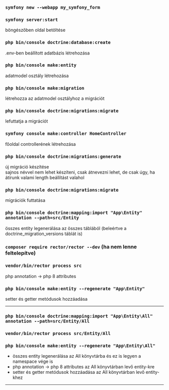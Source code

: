 ### `symfony new --webapp my_symfony_form`

### `symfony server:start`
böngészőben oldal betöltése

### `php bin/console doctrine:database:create`
.env-ben beállított adatbázis létrehozása

### `php bin/console make:entity`
adatmodel osztály létrehozása

### `php bin/console make:migration`
létrehozza az adatmodel osztályhoz a migrációt

### `php bin/console doctrine:migrations:migrate`
lefuttatja a migrációt

### `symfony console make:controller HomeController`
főoldal controllerének létrehozása

### `php bin/console doctrine:migrations:generate`
új migráció készítése<br>
sajnos névvel nem lehet készíteni, csak átnevezni lehet, de csak úgy, ha átírunk valami length beállítást valahol

### `php bin/console doctrine:migrations:migrate`
migrációk futtatása

### `php bin/console doctrine:mapping:import "App\Entity" annotation --path=src/Entity`
összes entity legenerálása az összes táblából (beleértve a doctrine_migration_versions táblát is)

### `composer require rector/rector --dev`  (ha nem lenne feltelepítve)
### `vendor/bin/rector process src`
php annotation -> php 8 attributes

### `php bin/console make:entity --regenerate "App\Entity"`
setter és getter metódusok hozzáadása

---

### `php bin/console doctrine:mapping:import "App\Entity\All" annotation --path=src/Entity/All`
### `vendor/bin/rector process src/Entity/All`
### `php bin/console make:entity --regenerate "App\Entity\All"`
- összes entity legenerálása az All könyvtárba és ez is legyen a namespace vége is
- php annotation -> php 8 attributes az All könyvtárban levő entity-kre
- setter és getter metódusok hozzáadása az All könyvtárban levő entity-khez

---


